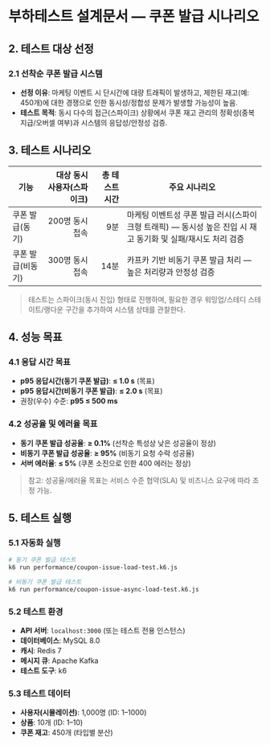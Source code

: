 # 부하테스트 설계문서 — **쿠폰 발급 시나리오**


## 2. 테스트 대상 선정

### 2.1 선착순 쿠폰 발급 시스템

* **선정 이유**: 마케팅 이벤트 시 단시간에 대량 트래픽이 발생하고, 제한된 재고(예: 450개)에 대한 경쟁으로 인한 동시성/정합성 문제가 발생할 가능성이 높음.
* **테스트 목적**: 동시 다수의 접근(스파이크) 상황에서 쿠폰 재고 관리의 정확성(중복 지급/오버셀 여부)과 시스템의 응답성/안정성 검증.

## 3. 테스트 시나리오

| 기능    | 대상 동시 사용자(스파이크) | 총 테스트 시간 | 주요 시나리오                                                          |
| ----- | --------------: | -------: | ---------------------------------------------------------------- |
| 쿠폰 발급(동기) |      200명 동시 접속 |       9분 | 마케팅 이벤트성 쿠폰 발급 러시(스파이크형 트래픽) — 동시성 높은 진입 시 재고 동기화 및 실패/재시도 처리 검증 |
| 쿠폰 발급(비동기) |      300명 동시 접속 |      14분 | 카프카 기반 비동기 쿠폰 발급 처리 — 높은 처리량과 안정성 검증 |

> 테스트는 스파이크(동시 진입) 형태로 진행하며, 필요한 경우 워밍업/스테디 스테이트/랭다운 구간을 추가하여 시스템 상태를 관찰한다.

## 4. 성능 목표

### 4.1 응답 시간 목표

* **p95 응답시간(동기 쿠폰 발급)**: **≤ 1.0 s** (목표)
* **p95 응답시간(비동기 쿠폰 발급)**: **≤ 2.0 s** (목표)
* 권장(우수) 수준: **p95 ≤ 500 ms**

### 4.2 성공율 및 에러율 목표

* **동기 쿠폰 발급 성공율**: **≥ 0.1%** (선착순 특성상 낮은 성공율이 정상)
* **비동기 쿠폰 발급 성공율**: **≥ 95%** (비동기 요청 수락 성공율)
* **서버 에러율**: **≤ 5%** (쿠폰 소진으로 인한 400 에러는 정상)

> 참고: 성공율/에러율 목표는 서비스 수준 협약(SLA) 및 비즈니스 요구에 따라 조정 가능.

## 5. 테스트 실행

### 5.1 자동화 실행

```bash
# 동기 쿠폰 발급 테스트
k6 run performance/coupon-issue-load-test.k6.js

# 비동기 쿠폰 발급 테스트  
k6 run performance/coupon-issue-async-load-test.k6.js
```

### 5.2 테스트 환경

* **API 서버**: `localhost:3000` (또는 테스트 전용 인스턴스)
* **데이터베이스**: MySQL 8.0
* **캐시**: Redis 7
* **메시지 큐**: Apache Kafka
* **테스트 도구**: k6

### 5.3 테스트 데이터

* **사용자(시뮬레이션)**: 1,000명 (ID: 1–1000)
* **상품**: 10개 (ID: 1–10)
* **쿠폰 재고**: 450개 (타입별 분산)